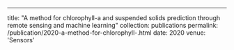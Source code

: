 ---
title: "A method for chlorophyll-a and suspended solids prediction through remote sensing and machine learning"
collection: publications
permalink: /publication/2020-a-method-for-chlorophyll-.html
date: 2020
venue: 'Sensors'